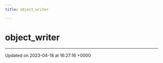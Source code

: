 ```yaml
---
title: object_writer

---
```


# object_writer





-------------------------------

Updated on 2023-04-18 at 16:27:16 +0000